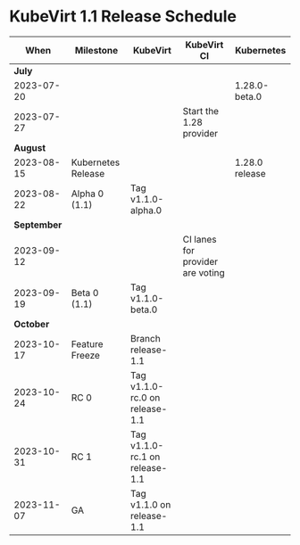 # KubeVirt 1.1 Release Schedule

| **When**      | **Milestone**      | **KubeVirt**                   | **KubeVirt CI**                  | **Kubernetes**     |
| -----------   | ------------------ | ------------------------------ | -------------------------------- | ------------------ |
| **July**      |                    |                                |                                  |                    |
| 2023-07-20    |                    |                                |                                  | 1.28.0-beta.0      |
| 2023-07-27    |                    |                                | Start the 1.28 provider          |                    |
| **August**    |                    |                                |                                  |                    |
|  2023-08-15   | Kubernetes Release |                                |                                  | 1.28.0 release     |
|  2023-08-22   | Alpha 0 (1.1)      | Tag v1.1.0-alpha.0             |                                  |                    |
| **September** |                    |                                |                                  |                    |
|  2023-09-12   |                    |                                | CI lanes for provider are voting |                    |
|  2023-09-19   | Beta 0 (1.1)       | Tag v1.1.0-beta.0              |                                  |                    |
| **October**   |                    |                                |                                  |                    |
|  2023-10-17   | Feature Freeze     | Branch release-1.1             |                                  |                    |              
|  2023-10-24   | RC 0               | Tag v1.1.0-rc.0 on release-1.1 |                                  |                    |
|  2023-10-31   | RC 1               | Tag v1.1.0-rc.1 on release-1.1 |                                  |                    |
|  2023-11-07   | GA                 | Tag v1.1.0 on release-1.1      |                                  |                    |
